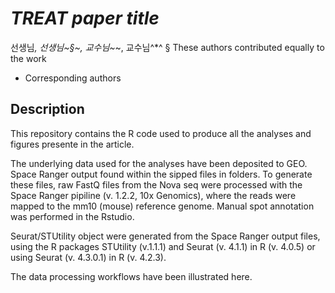 # *TREAT paper title*
선생님<sup>*</sup>, 선생님~§~, 교수님~*~, 교수님^*^
§ These authors contributed equally to the work
* Corresponding authors


## Description
This repository contains the R code used to produce all the analyses and figures presente in the article.

The underlying data used for the analyses have been deposited to GEO. Space Ranger output found within the sipped files in folders. To generate these files, raw FastQ files from the Nova seq were processed with the Space Ranger pipiline (v. 1.2.2, 10x Genomics), where the reads were mapped to the mm10 (mouse) reference genome. Manual spot annotation was performed in the Rstudio.

Seurat/STUtility object were generated from the Space Ranger output files, using the R packages STUtility (v.1.1.1) and Seurat (v. 4.1.1) in R (v. 4.0.5) or using Seurat (v. 4.3.0.1) in R (v. 4.2.3).

The data processing workflows have been illustrated here.
